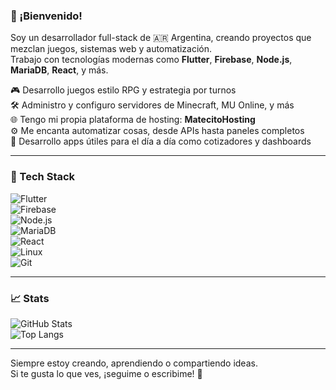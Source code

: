 ### 👋 ¡Bienvenido!

Soy un desarrollador full-stack de 🇦🇷 Argentina, creando proyectos que mezclan juegos, sistemas web y automatización.  
Trabajo con tecnologías modernas como **Flutter**, **Firebase**, **Node.js**, **MariaDB**, **React**, y más.

🎮 Desarrollo juegos estilo RPG y estrategia por turnos  
🛠️ Administro y configuro servidores de Minecraft, MU Online, y más  
🌐 Tengo mi propia plataforma de hosting: **MatecitoHosting**  
⚙️ Me encanta automatizar cosas, desde APIs hasta paneles completos  
📱 Desarrollo apps útiles para el día a día como cotizadores y dashboards

---

### 🧰 Tech Stack

![Flutter](https://img.shields.io/badge/Flutter-02569B?style=flat&logo=flutter&logoColor=white)  
![Firebase](https://img.shields.io/badge/Firebase-FFCA28?style=flat&logo=firebase&logoColor=black)  
![Node.js](https://img.shields.io/badge/Node.js-339933?style=flat&logo=nodedotjs&logoColor=white)  
![MariaDB](https://img.shields.io/badge/MariaDB-003545?style=flat&logo=mariadb&logoColor=white)  
![React](https://img.shields.io/badge/React-20232A?style=flat&logo=react&logoColor=61DAFB)  
![Linux](https://img.shields.io/badge/Linux-FCC624?style=flat&logo=linux&logoColor=black)  
![Git](https://img.shields.io/badge/Git-F05032?style=flat&logo=git&logoColor=white)

---

### 📈 Stats

![GitHub Stats](https://github-readme-stats.vercel.app/api?username=hid33n&show_icons=true&theme=tokyonight&hide=prs)  
![Top Langs](https://github-readme-stats.vercel.app/api/top-langs/?username=hid33n&layout=compact&theme=tokyonight)

---

Siempre estoy creando, aprendiendo o compartiendo ideas.  
Si te gusta lo que ves, ¡seguime o escribime! 🚀
